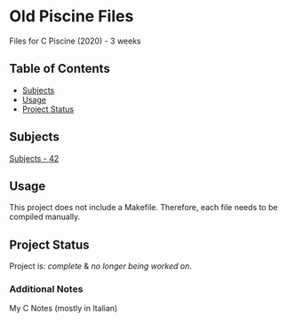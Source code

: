 # Old Piscine Files 

Files for C Piscine (2020) - 3 weeks

## Table of Contents
* [Subjects](#subjects)
* [Usage](#usage)
* [Project Status](#project-status)

## Subjects

[Subjects - 42](https://ninads.notion.site/Subjects-42-39a82a431ded44db89fe1f75fbe5076a?pvs=4)

## Usage

This project does not include a Makefile. Therefore, each file needs to be compiled manually.

## Project Status

Project is: _complete_ & _no longer being worked on_.

### Additional Notes

My C Notes (mostly in Italian)

